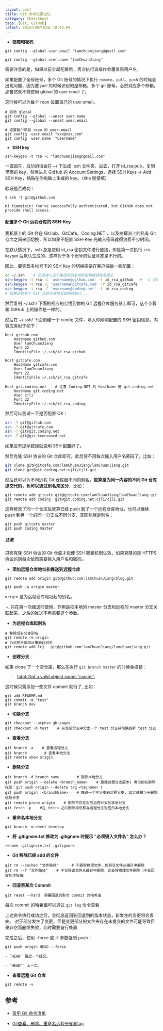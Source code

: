```yaml
---
layout: post
title: Git 命令无需记忆
category: CheatSheet
tags: [Git, GitHub]
latest: 2015年09月01日 10:46:04
---
```


- **邮箱和密码**

```
git config --global user.email "lamchuanjiang@gmail.com"

git config --global user.name "lamChuanJiang"   
```

需要注意的是，如果以前全局配置后，再次执行该操作会覆盖原用户名。

如果配置了全局账号，多个 Git 账号的情况下执行 `remote`、`pull`、`push` 的时候会出现问题，因为要 pull 的时候识别的是邮箱，多个 git 账号，必然对应多个邮箱，那自然就不能使用 global 的 user.email 了。

这时候可以为每个 repo 设置自己的 user.email。

```
# 取消 global
git config --global --unset user.name
git config --global --unset user.email

# 设置每个项目 repo 的 user.email
git config  user.email "xxx@xxx.com"
git config  user.name  "username"
```

- __SSH key__


```
ssh-keygen -t rsa -C "lamchuanjiang@gmail.com"
```

一直回车，成功的话会在 ~/ 下生成 .ssh 文件夹，进去，打开 id_rsa.pub，复制里面的 key，然后进入 GitHub 的 Account Settings，选择 SSH Keys -> Add SSH Key，粘贴在你电脑上生成的 key。（title 随便填）

验证是否成功：

```
$ ssh -T git@github.com

Hi tianqixin! You've successfully authenticated, but GitHub does not provide shell access.
```

#### 配置多个 Git 远程仓库的 SSH-Key

我机器上的 Git 会在 GitHub、GitCafe、Coding.NET 、以及树莓派上的私有 Git 仓库之间来回切换，所以如果不配置 SSH-Key 光输入密码就得浪费不少时间。

在默认情况下，ssh 总是使用 id_rsa 密钥文件进行链接，即是第一次执行 `ssh-keygen` 后默认生成的，这样对于多个账号的认证肯定是不行的。

因此，要实现多帐号下的 SSH Key 的切换需要在客户端做一些配置：

``` bash
cd ~/.ssh    # 必须进入这个路径否则生成的密钥路径容易遗忘
ssh-keygen -t rsa -C 'username@github.com' -f id_rsa_github   #  -C 后面跟的是注释
ssh-keygen -t rsa -C 'username@gitcafe.com' -f id_rsa_gitcafe
ssh-keygen -t rsa -C 'username@coding.net' -f id_rsa_coding
# 如果还有多个 Git 远程仓库地址就继续执行 ...
```

然后复制 ~/.ssh/ 下面的相应的公钥到你的 Git 远程仓库服务器上即可，这个步骤和 GitHub 上的操作是一样的。

然后在 ~/.ssh/ 下面创建一个 config 文件，填入你刚刚配置的 SSH 密钥信息，内容应类似于如下：

```
Host github.com
    HostName github.com
    User lamChuanJiang
    Port 22
    IdentityFile ~/.ssh/id_rsa_github

Host gitcafe.com
    HostName gitcafe.com
    User lamChuanJiang
    Port 22
    IdentityFile ~/.ssh/id_rsa_gitcafe

Host git.coding.net    # 注意 Coding.NET 的 HostName 是 git.coding.net
    HostName git.coding.net
    User cjli
    Port 22
    IdentityFile ~/.ssh/id_rsa_coding
```

然后可以测试一下是否配置 OK：

``` bash
ssh -T git@github.com
ssh -T git@gitcafe.com
ssh -T git@git.coding.net
ssh -T git@git.keensword.net
```

如果没有提示错误就说明 SSH 配置好了。

然后克隆 SSH 协议的 Git 仓库即可，此后便不用每次输入用户名密码了，比如：

``` bash
git clone git@gitcafe.com:lamChuanJiang/lamChuanJiang.git
git clone git@git.coding.net:cjli/cjli.git
```

然后还可以为不同远程 Git 仓库起不同的别名，**就算是为同一内容的不同 Git 仓库提交代码，也可以通过别名来区分**，比如：

```
git remote add gitcafe git@gitcafe.com:lamChuanJiang/lamChuanJiang.git
git remote add coding  git@git.coding.net:cjli/cjli.git
```

这样修改了同一个仓库后就算已经 push 到了一个远程仓库地址，也可以继续 push 到另一个的同一分支或不同分支，其区别就是别名：

```
git push gitcafe master
git push coding master
```

##### 注意

只有克隆 SSH 协议的 Git 仓库才能使 SSH 密钥机制生效，如果克隆的是 HTTPS 协议的则每次依然需要输入用户名和密码。

- **添加远程仓库地址和推送到远程仓库**

```
git remote add origin git@github.com:lamChuanJiang/blog.git

git push -u origin master
```

`origin` 是为远程仓库地址起的别名。

`-u` 只在第一次推送时使用，作用是把本地的 master 分支和远程的 master 分支关联起来，之后的推送不再需要这个参数。

- **为远程仓库起别名**

```
# 移除现有分支别名
git remote rm origin
# 为远程仓库地址重新起别名
git remote add lcj	 git@github.com:lamChuanJiang/lamchuanjiang.git
```

- **创建分支**

如果 clone 了一个空仓库，那么在执行 `git branch master` 的时候会报错：

> [fatal: Not a valid object name: 'master'.](http://stackoverflow.com/questions/9162271/fatal-not-a-valid-object-name-master)

这时候只需添加一些文件 commit 就行了, 比如：

```
git add README.md
git commit -m "test"
git branch dev
```

- **切换分支**

```
git checkout --orphan gh-pages
git checkout -b test    # 从当前分支中分出一个 test 分支并切换到新 test 分支
```

- **查看分支**

```
git branch -a    # 查看远程分支
git branch        # 查看本地分支
git remote show origin
```

- **删除分支**

```
git branch -d branch_name        # 删除本地分支
git push origin --delete <branch_name>    # 删除远程分支版本( 类似的有删除标签：git push origin --delete tag <tagname> )
git push origin :<branchName>    # 推送一个空分支到远程分支, 其实就相当于删除远程分支
git remote prune origin    # 删除不存在对应远程分支的本地分支
git fetch -p    #在 fetch 之后删除掉没有与远程分支对应的本地分支
```

- **重命名本地分支**

```
git branch -m devel develop
```

- **将 .gitignore.txt 修改为 .gitignore 时提示 "必须键入文件名" 怎么办？**

```
rename .gitignore.txt .gitignore
```

- **Git 移除已经 add 的文件**

```
git rm --cached "文件路径"      # 不删除物理文件，仅将该文件从缓存中删除
git rm --f "文件路径"    # 不仅将该文件从缓存中删除，还会将物理文件删除（不会回收到垃圾桶）
```

- **回滚至某次 Commit**

```
git reset --hard  需要回退的那次 commit 的哈希值
```

每次 commit 的哈希值可以通过 `git log` 命令查看

上述命令执行成功之后，会彻底返回到回退到的版本状态，新发生的变更将会丢失。
对于部分发生了变更，但是变更部分的文件夹存在未提交的文件可能导致目录非空而删除失败，此时需要自行处置

完成之后，使用 –force 或 -f 参数强制 push：

```
git push origin HEAD --force
```

	- `HEAD` 最近一个提交。

	- `HEAD^` 上一次。

- **查看远程 Git 仓库**

```
git remote -v
```

参考
-

- [常用 Git 命令清单](http://www.ruanyifeng.com/blog/2015/12/git-cheat-sheet.html)

- [Git查看、删除、重命名远程分支和tag](http://zengrong.net/post/1746.htm)
